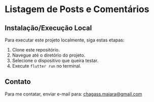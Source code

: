 # Listagem de Posts e Comentários

## Instalação/Execução Local
Para executar este projeto localmente, siga estas etapas:
1. Clone este repositório.
2. Navegue até o diretório do projeto.
3. Selecione o dispositivo que queira testar.
4. Execute `flutter run` no terminal.

## Contato
Para me contatar, enviar e-mail para: chagass.maiara@gmail.com


  
